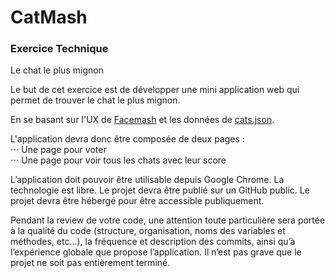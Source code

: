 # CatMash

### Exercice Technique
Le chat le plus mignon

Le but de cet exercice est de développer une mini application web qui permet de trouver le chat le plus mignon.  

En se basant sur l'UX de [Facemash](https://github.com/AlexisSoto/catmash-exercice/blob/master/img/facemash.jpg) et les données de [cats.json](https://latelier.co/data/cats.json).  

L'application devra donc être composée de deux pages :  
⋅⋅⋅ Une page pour voter  
⋅⋅⋅ Une page pour voir tous les chats avec leur score  

L’application doit pouvoir être utilisable depuis Google Chrome.
La technologie est libre. 
Le projet devra être publié sur un GitHub public.
Le projet devra être hébergé pour être accessible publiquement.  

Pendant la review de votre code, une attention toute particulière sera portée à la qualité du code (structure, organisation, noms des variables et méthodes, etc...), la fréquence et description des commits, ainsi qu’à l’expérience globale que propose l’application.
Il n’est pas grave que le projet ne soit pas entièrement terminé.
